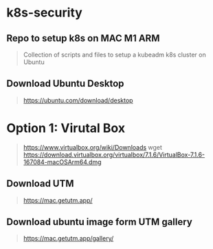 # k8s-security

## Repo to setup k8s on MAC M1 ARM
> Collection of scripts and files to setup a kubeadm k8s cluster on Ubuntu

## Download Ubuntu Desktop
> https://ubuntu.com/download/desktop

# Option 1: Virutal Box
> https://www.virtualbox.org/wiki/Downloads
> wget https://download.virtualbox.org/virtualbox/7.1.6/VirtualBox-7.1.6-167084-macOSArm64.dmg

## Download UTM 
> https://mac.getutm.app/

## Download ubuntu image form UTM gallery
> https://mac.getutm.app/gallery/
